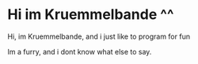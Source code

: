 # Hi im Kruemmelbande ^^

Hi, im Kruemmelbande, and i just like to program for fun
 
Im a furry, and i dont know what else to say. 